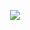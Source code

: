 
<p align="center"><img src="https://giphy.com/gifs/education-sweden-edtech-h6sAjdYaSNHwUEaJ2l" /></p>
